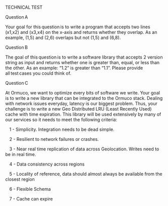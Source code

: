TECHNICAL TEST


Question A

Your goal for this question is to write a program that accepts two lines (x1,x2) and (x3,x4) 
on the x-axis and returns whether they overlap. As an example, (1,5) and (2,6) overlaps but not (1,5) and (6,8).

Question B

The goal of this question is to write a software library that accepts 2 version string as 
input and returns whether one is greater than, equal, or less than the other. 
As an example: “1.2” is greater than “1.1”. Please provide all test cases you could think of.

Question C

At Ormuco, we want to optimize every bits of software we write. 
Your goal is to write a new library that can be integrated to the Ormuco stack. 
Dealing with network issues everyday, latency is our biggest problem. 
Thus, your challenge is to write a new Geo Distributed LRU (Least Recently Used) cache with time expiration. 
This library will be used extensively by many of our services so it needs to meet the following criteria:


    1 - Simplicity. Integration needs to be dead simple.

    2 - Resilient to network failures or crashes.

    3 - Near real time replication of data across Geolocation. Writes need to be in real time.

    4 - Data consistency across regions

    5 - Locality of reference, data should almost always be available from the closest region

    6 - Flexible Schema

    7 - Cache can expire 
